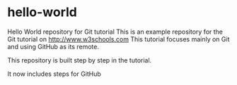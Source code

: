 # hello-world

Hello World repository for Git tutorial
This is an example repository for the Git tutorial on http://www.w3schools.com
This tutorial focuses mainly on Git and using GitHub as its remote.

This repository is built step by step in the tutorial.

It now includes steps for GitHub
